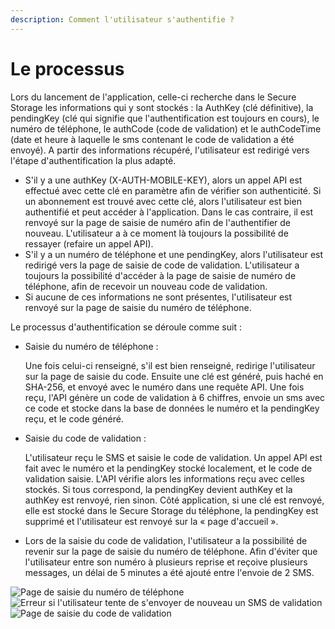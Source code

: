 ```yaml
---
description: Comment l'utilisateur s'authentifie ?
---
```


# Le processus

Lors du lancement de l'application, celle-ci recherche dans le Secure Storage les informations qui y sont stockés : la AuthKey (clé définitive), la pendingKey (clé qui signifie que l'authentification est toujours en cours), le numéro de téléphone, le authCode (code de validation) et le authCodeTime (date et heure à laquelle le sms contenant le code de validation a été envoyé). A partir des informations récupéré, l'utilisateur est redirigé vers l'étape d'authentification la plus adapté.

* S'il y a une authKey (X-AUTH-MOBILE-KEY), alors un appel API est effectué avec cette clé en paramètre afin de vérifier son authenticité. Si un abonnement est trouvé avec cette clé, alors l'utilisateur est bien authentifié et peut accéder à l'application. Dans le cas contraire, il est renvoyé sur la page de saisie de numéro afin de l'authentifier de nouveau. L'utilisateur a à ce moment là toujours la possibilité de ressayer (refaire un appel API).
* S'il y a un numéro de téléphone et une pendingKey, alors l'utilisateur est redirigé vers la page de saisie de code de validation. L'utilisateur a toujours la possibilité d'accéder à la page de saisie de numéro de téléphone, afin de recevoir un nouveau code de validation.
* Si aucune de ces informations ne sont présentes, l'utilisateur est renvoyé sur la page de saisie du numéro de téléphone.

Le processus d'authentification se déroule comme suit :

*   Saisie du numéro de téléphone :&#x20;

    Une fois celui-ci renseigné, s'il est bien renseigné, redirige l'utilisateur sur la page de saisie du code. Ensuite une clé est généré, puis haché en SHA-256, et envoyé avec le numéro dans une requête API. Une fois reçu, l'API génère un code de validation à 6 chiffres, envoie un sms avec ce code et stocke dans la base de données le numéro et la pendingKey reçu, et le code généré.
*   Saisie du code de validation :

    L'utilisateur reçu le SMS et saisie le code de validation. Un appel API est fait avec le numéro et la pendingKey stocké localement, et le code de validation saisie. L'API vérifie alors les informations reçu avec celles stockés. Si tous correspond, la pendingKey devient authKey et la authKey est renvoyé, rien sinon. Côté application, si une clé est renvoyé, elle est stocké dans le Secure Storage du téléphone, la pendingKey est supprimé et l'utilisateur est renvoyé sur la « page d'accueil ».
* Lors de la saisie du code de validation, l'utilisateur a la possibilité de revenir sur la page de saisie du numéro de téléphone. Afin d'éviter que l'utilisateur entre son numéro à plusieurs reprise et reçoive plusieurs messages, un délai de 5 minutes a été ajouté entre l'envoie de 2 SMS.

![Page de saisie du numéro de téléphone](../../.gitbook/assets/Screenshot\_V3\_1.jpg) ![Erreur si l'utilisateur tente de s'envoyer de nouveau un SMS de validation](../../.gitbook/assets/Screenshot\_V3\_2.jpg) ![Page de saisie du code de validation](../../.gitbook/assets/Screenshot\_V3\_3.jpg)
